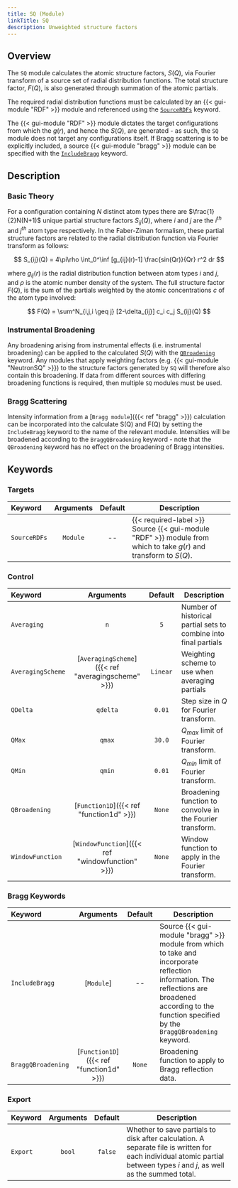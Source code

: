 ```yaml
---
title: SQ (Module)
linkTitle: SQ
description: Unweighted structure factors
---
```


## Overview

The `SQ` module calculates the atomic structure factors, $S(Q)$, via Fourier transform of a source set of radial distribution functions. The total structure factor, $F(Q)$, is also generated through summation of the atomic partials.

The required radial distribution functions must be calculated by an {{< gui-module "RDF" >}} module and referenced using the [`SourceRDFs`](#targets) keyword.

The {{< gui-module "RDF" >}} module dictates the target configurations from which the $g(r)$, and hence the $S(Q)$, are generated - as such, the `SQ` module does not target any configurations itself. If Bragg scattering is to be explicitly included, a source {{< gui-module "bragg" >}} module can be specified with the [`IncludeBragg`](#control) keyword.

## Description

### Basic Theory

For a configuration containing $N$ distinct atom types there are $\frac{1}{2}N(N+1)$ unique partial structure factors $S_{ij}(Q)$, where $i$ and $j$ are the $i^{th}$ and $j^{th}$ atom type respectively. In the Faber-Ziman formalism, these partial structure factors are related to the radial distribution function via Fourier transform as follows:

$$ S_{ij}(Q) = 4\pi\rho \int_0^\inf [g_{ij}(r)-1] \frac{sin(Qr)}{Qr} r^2 dr $$

where $g_{ij}(r)$ is the radial distribution function between atom types $i$ and $j$, and $\rho$ is the atomic number density of the system. The full structure factor $F(Q)$, is the sum of the partials weighted by the atomic concentrations $c$ of the atom type involved:

$$ F(Q) = \sum^N_{i,j,i \geq j}  [2-\delta_{ij}] c_i c_j S_{ij}(Q) $$

### Instrumental Broadening

Any broadening arising from instrumental effects (i.e. instrumental broadening) can be applied to the calculated $S(Q)$ with the [`QBroadening`](#control) keyword. Any modules that apply weighting factors (e.g. {{< gui-module "NeutronSQ" >}}) to the structure factors generated by `SQ` will therefore also contain this broadening. If data from different sources with differing broadening functions is required, then multiple `SQ` modules must be used.

### Bragg Scattering

Intensity information from a [`Bragg module`]({{< ref "bragg" >}}) calculation can be incorporated into the calculate S(Q) and F(Q) by setting the `IncludeBragg` keyword to the name of the relevant module. Intensities will be broadened according to the `BraggQBroadening` keyword - note that the `QBroadening` keyword has no effect on the broadening of Bragg intensities.

## Keywords

### Targets

|Keyword|Arguments|Default|Description|
|:------|:--:|:-----:|-----------|
|`SourceRDFs`|`Module`|--|{{< required-label >}} Source {{< gui-module "RDF" >}} module from which to take $g(r)$ and transform to $S(Q)$.|

### Control

|Keyword|Arguments|Default|Description|
|:------|:--:|:-----:|-----------|
|`Averaging`|`n`|`5`|Number of historical partial sets to combine into final partials|
|`AveragingScheme`|[`AveragingScheme`]({{< ref "averagingscheme" >}})|`Linear`|Weighting scheme to use when averaging partials|
|`QDelta`|`qdelta`|`0.01`|Step size in $Q$ for Fourier transform.|
|`QMax`|`qmax`|`30.0`|$Q_{max}$ limit of Fourier transform.|
|`QMin`|`qmin`|`0.01`|$Q_{min}$ limit of Fourier transform.|
|`QBroadening`|[`Function1D`]({{< ref "function1d" >}})|`None`|Broadening function to convolve in the Fourier transform.|
|`WindowFunction`|[`WindowFunction`]({{< ref "windowfunction" >}})|`None`|Window function to apply in the Fourier transform.|

### Bragg Keywords

|Keyword|Arguments|Default|Description|
|:------|:--:|:-----:|-----------|
|`IncludeBragg`|[`Module`]|--|Source {{< gui-module "bragg" >}} module from which to take and incorporate reflection information. The reflections are broadened according to the function specified by the `BraggQBroadening` keyword.|
|`BraggQBroadening`|[`Function1D`]({{< ref "function1d" >}})|`None`|Broadening function to apply to Bragg reflection data.|

### Export

|Keyword|Arguments|Default|Description|
|:------|:--:|:-----:|-----------|
|`Export`|`bool`|`false`|Whether to save partials to disk after calculation. A separate file is written for each individual atomic partial between types $i$ and $j$, as well as the summed total.|
